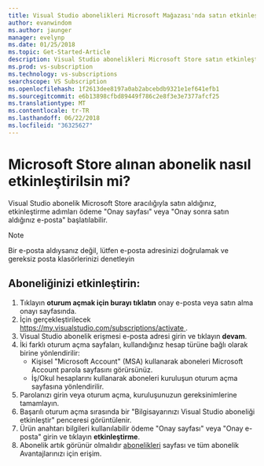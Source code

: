 ```yaml
---
title: Visual Studio abonelikleri Microsoft Mağazası'nda satın etkinleştirme | Microsoft Docs
author: evanwindom
ms.author: jaunger
manager: evelynp
ms.date: 01/25/2018
ms.topic: Get-Started-Article
description: Visual Studio abonelikleri Microsoft Store satın etkinleştirme konusunda bilgi edinin.
ms.prod: vs-subscription
ms.technology: vs-subscriptions
searchscope: VS Subscription
ms.openlocfilehash: 1f2613dee8197a0ab2abcebdb9321e1ef641efb1
ms.sourcegitcommit: e6b13898cfbd89449f786c2e8f3e3e7377afcf25
ms.translationtype: MT
ms.contentlocale: tr-TR
ms.lasthandoff: 06/22/2018
ms.locfileid: "36325627"
---
```

# <a name="how-do-i-activate-a-subscription-acquired-from-the-microsoft-store"></a>Microsoft Store alınan abonelik nasıl etkinleştirilsin mi?
Visual Studio abonelik Microsoft Store aracılığıyla satın aldığınız, etkinleştirme adımları ödeme "Onay sayfası" veya "Onay sonra satın aldığınız e-posta" başlatılabilir. 

> [!NOTE] 
> Bir e-posta aldıysanız değil, lütfen e-posta adresinizi doğrulamak ve gereksiz posta klasörlerinizi denetleyin 
  
## <a name="activate-your-subscription"></a>Aboneliğinizi etkinleştirin: 
1. Tıklayın **oturum açmak için burayı tıklatın** onay e-posta veya satın alma onayı sayfasında. 
2. İçin gerçekleştirilecek [ https://my.visualstudio.com/subscriptions/activate ](https://my.visualstudio.com/subscriptions/activate?wt.mc_id=o~msft~docs).
3. Visual Studio abonelik erişmesi e-posta adresi girin ve tıklayın **devam**.
4. İki farklı oturum açma sayfaları, kullandığınız hesap türüne bağlı olarak birine yönlendirilir:
    - Kişisel "Microsoft Account" (MSA) kullanarak aboneleri Microsoft Account parola sayfasını görürsünüz.
    - İş/Okul hesaplarını kullanarak aboneleri kuruluşun oturum açma sayfasına yönlendirilir.  
5. Parolanızı girin veya oturum açma, kuruluşunuzun gereksinimlerine tamamlayın.
6. Başarılı oturum açma sırasında bir "Bilgisayarınızı Visual Studio aboneliği etkinleştir" penceresi görüntülenir.
7. Ürün anahtarı bilgileri kullanılabilir ödeme "Onay sayfası" veya "Onay e-posta" girin ve tıklayın **etkinleştirme**.
8. Abonelik artık görünür olmalıdır [abonelikleri](https://my.visualstudio.com/subscriptions?wt.mc_id=o~msft~docs) sayfası ve tüm abonelik Avantajlarınızı için erişim. 

